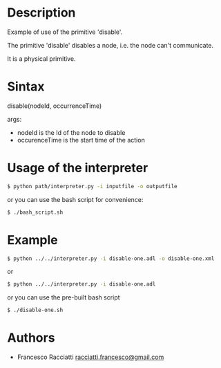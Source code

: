 Description
============
Example of use of the primitive 'disable'.

The primitive 'disable' disables a node, i.e. the node can't communicate.

It is a physical primitive.


Sintax
======
disable(nodeId, occurrenceTime)

args:
 + nodeId is the Id of the node to disable
 + occurenceTime is the start time of the action


Usage of the interpreter
========================
``` sh
$ python path/interpreter.py -i inputfile -o outputfile
```

or you can use the bash script for convenience:

``` sh
$ ./bash_script.sh
```

Example
=======
``` sh
$ python ../../interpreter.py -i disable-one.adl -o disable-one.xml
```

or

``` sh
$ python ../../interpreter.py -i disable-one.adl
```

or you can use the pre-built bash script

``` sh
$ ./disable-one.sh
```


Authors
=======
+ Francesco Racciatti  	<racciatti.francesco@gmail.com>
